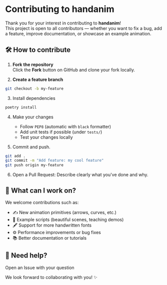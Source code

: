 # Contributing to handanim

Thank you for your interest in contributing to **handanim**!  
This project is open to all contributors — whether you want to fix a bug, add a feature, improve documentation, or showcase an example animation.

## 🛠️ How to contribute

1. **Fork the repository**  
   Click the **Fork** button on GitHub and clone your fork locally.

2. **Create a feature branch**

```bash
git checkout -b my-feature
```

3. Install dependencies

```bash
poetry install
```

4. Make your changes

   - Follow `PEP8` (automatic with `black` formatter)
   - Add unit tests if possible (under `tests/`)
   - Test your changes locally

5. Commit and push.

```bash
git add .
git commit -m "Add feature: my cool feature"
git push origin my-feature
```

6. Open a Pull Request: Describe clearly what you've done and why.

## 🚀 What can I work on?

We welcome contributions such as:

- ✍️ New animation primitives (arrows, curves, etc.)
- 🎥 Example scripts (beautiful scenes, teaching demos)
- 🖋️ Support for more handwritten fonts
- ⚙️ Performance improvements or bug fixes
- 📚 Better documentation or tutorials

## 💬 Need help?

Open an Issue with your question

We look forward to collaborating with you! ✨
